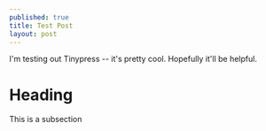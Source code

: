 ```yaml
---
published: true
title: Test Post
layout: post
---
```

I'm testing out Tinypress -- it's pretty cool. Hopefully it'll be helpful.

# Heading
This is a subsection